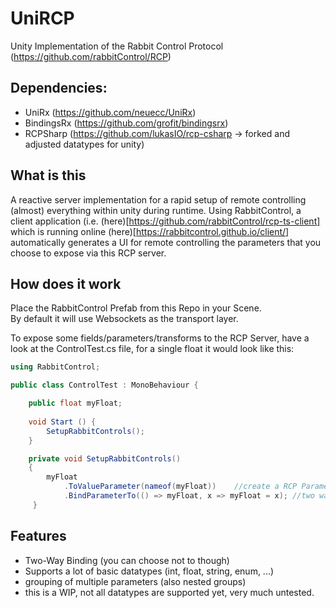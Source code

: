 # UniRCP
Unity Implementation of the Rabbit Control Protocol (https://github.com/rabbitControl/RCP)

## Dependencies:
- UniRx (https://github.com/neuecc/UniRx)
- BindingsRx (https://github.com/grofit/bindingsrx)
- RCPSharp (https://github.com/lukasIO/rcp-csharp -> forked and adjusted datatypes for unity)

## What is this
A reactive server implementation for a rapid setup of remote controlling (almost) everything within unity during runtime.
Using RabbitControl, a client application (i.e. (here)[https://github.com/rabbitControl/rcp-ts-client] which is running online (here)[https://rabbitcontrol.github.io/client/] automatically generates a UI for remote controlling the parameters that you choose to expose via this RCP server.

## How does it work
Place the RabbitControl Prefab from this Repo in your Scene.<br>
By default it will use Websockets as the transport layer.

To expose some fields/parameters/transforms to the RCP Server, have a look at the ControlTest.cs file, for a single float it would look like this:
```c#
using RabbitControl;

public class ControlTest : MonoBehaviour {

    public float myFloat;
   
    void Start () {
        SetupRabbitControls();     
    }

    private void SetupRabbitControls()
    {    
        myFloat
            .ToValueParameter(nameof(myFloat))    //create a RCP Parameter out of your variable and expose it to/on the server
            .BindParameterTo(() => myFloat, x => myFloat = x); //two way binding using of the value using BindingsRx internally
     }
```

## Features
- Two-Way Binding (you can choose not to though)
- Supports a lot of basic datatypes (int, float, string, enum, ...)
- grouping of multiple parameters (also nested groups)
- this is a WIP, not all datatypes are supported yet, very much untested.

